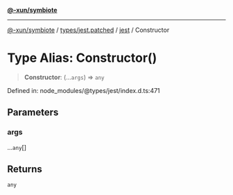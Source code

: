 [**@-xun/symbiote**](../../../../../README.md)

***

[@-xun/symbiote](../../../../../README.md) / [types/jest.patched](../../../README.md) / [jest](../README.md) / Constructor

# Type Alias: Constructor()

> **Constructor**: (...`args`) => `any`

Defined in: node\_modules/@types/jest/index.d.ts:471

## Parameters

### args

...`any`[]

## Returns

`any`
